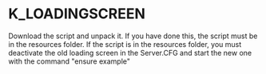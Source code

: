 # K_LOADINGSCREEN
Download the script and unpack it. If you have done this, the script must be in the resources folder. If the script is in the resources folder, you must deactivate the old loading screen in the Server.CFG and start the new one with the command "ensure example"

